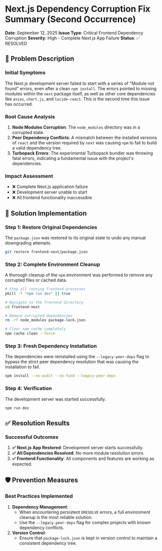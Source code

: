# Next.js Dependency Corruption Fix Summary (Second Occurrence)

**Date**: September 12, 2025
**Issue Type**: Critical Frontend Dependency Corruption
**Severity**: High - Complete Next.js App Failure
**Status**: ✅ RESOLVED

## 🚨 Problem Description

### Initial Symptoms
The Next.js development server failed to start with a series of "Module not found" errors, even after a clean `npm install`. The errors pointed to missing modules within the `next` package itself, as well as other core dependencies like `axios`, `chart.js`, and `lucide-react`. This is the second time this issue has occurred.

### Root Cause Analysis
1.  **Node Modules Corruption**: The `node_modules` directory was in a corrupted state.
2.  **Peer Dependency Conflicts**: A mismatch between the installed versions of `react` and the version required by `next` was causing `npm` to fail to build a valid dependency tree.
3.  **Turbopack Errors**: The experimental Turbopack bundler was throwing fatal errors, indicating a fundamental issue with the project's dependencies.

### Impact Assessment
- ❌ Complete Next.js application failure
- ❌ Development server unable to start
- ❌ All frontend functionality inaccessible

## 🔧 Solution Implementation

### Step 1: Restore Original Dependencies
The `package.json` was restored to its original state to undo any manual downgrading attempts.

```bash
git restore frontend-next/package.json
```

### Step 2: Complete Environment Cleanup
A thorough cleanup of the `npm` environment was performed to remove any corrupted files or cached data.

```bash
# Stop all running frontend processes
pkill -f "npm run dev" || true

# Navigate to the frontend directory
cd frontend-next

# Remove corrupted dependencies
rm -rf node_modules package-lock.json

# Clear npm cache completely
npm cache clean --force
```

### Step 3: Fresh Dependency Installation
The dependencies were reinstalled using the `--legacy-peer-deps` flag to bypass the strict peer dependency resolution that was causing the installation to fail.

```bash
npm install --no-audit --no-fund --legacy-peer-deps
```

### Step 4: Verification
The development server was started successfully.

```bash
npm run dev
```

## ✅ Resolution Results

### Successful Outcomes
1.  **✅ Next.js App Restored**: Development server starts successfully.
2.  **✅ All Dependencies Resolved**: No more module resolution errors.
3.  **✅ Frontend Functionality**: All components and features are working as expected.

## 🛡️ Prevention Measures

### Best Practices Implemented
1.  **Dependency Management**:
    - When encountering persistent `ERESOLVE` errors, a full environment cleanup is the most reliable solution.
    - Use the `--legacy-peer-deps` flag for complex projects with known dependency conflicts.
2.  **Version Control**:
    - Ensure that `package-lock.json` is kept in version control to maintain a consistent dependency tree.